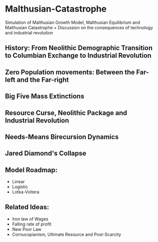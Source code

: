 # Malthusian-Catastrophe
Simulation of Malthusian Growth Model,  Malthusian Equilibrium and Malthusian Catastrophe + Discussion on the consequences of technology and industrial revolution
## History: From Neolithic Demographic Transition to Columbian Exchange to Industrial Revolution

## Zero Population movements: Between the Far-left and the Far-right

## Big Five Mass Extinctions

## Resource Curse, Neolithic Package and Industrial Revolution

## Needs-Means Birecursion Dynamics

## Jared Diamond's Collapse

## Model Roadmap:

- Linear
- Logistic
- Lotka-Voltera

## Related Ideas:
- Iron law of Wages
- Falling rate of profit
- New Poor Law
- Cornucopianism, Ultimate Resource and Post-Scarcity
